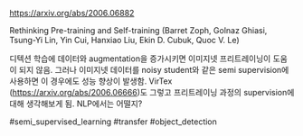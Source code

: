 https://arxiv.org/abs/2006.06882

Rethinking Pre-training and Self-training (Barret Zoph, Golnaz Ghiasi, Tsung-Yi Lin, Yin Cui, Hanxiao Liu, Ekin D. Cubuk, Quoc V. Le)

디텍션 학습에 데이터와 augmentation을 증가시키면 이미지넷 프리트레이닝이 도움이 되지 않음. 그러나 이미지넷 데이터를 noisy student와 같은 semi supervision에 사용하면 이 경우에도 성능 향상이 발생함. VirTex (https://arxiv.org/abs/2006.06666)도 그렇고 프리트레이닝 과정의 supervision에 대해 생각해보게 됨. NLP에서는 어떨지?

#semi_supervised_learning #transfer #object_detection 